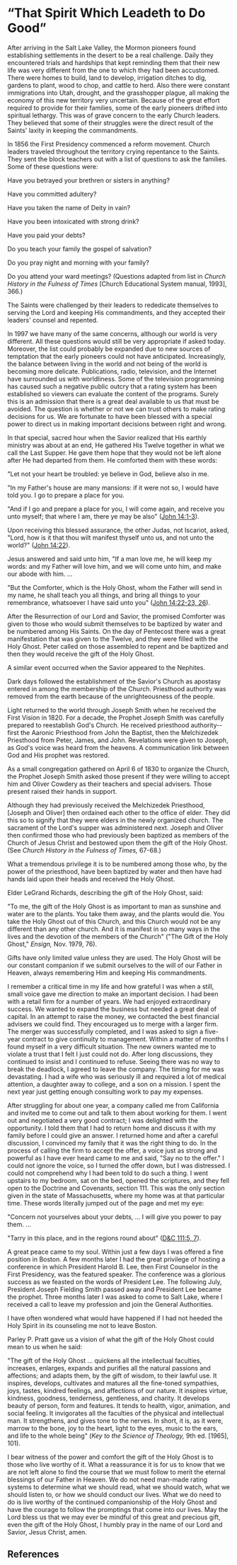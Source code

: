 # “That Spirit Which Leadeth to Do Good”

After arriving in the Salt Lake Valley, the Mormon pioneers found establishing
settlements in the desert to be a real challenge. Daily they encountered
trials and hardships that kept reminding them that their new life was very
different from the one to which they had been accustomed. There were homes to
build, land to develop, irrigation ditches to dig, gardens to plant, wood to
chop, and cattle to herd. Also there were constant immigrations into Utah,
drought, and the grasshopper plague, all making the economy of this new
territory very uncertain. Because of the great effort required to provide for
their families, some of the early pioneers drifted into spiritual lethargy.
This was of grave concern to the early Church leaders. They believed that some
of their struggles were the direct result of the Saints' laxity in keeping the
commandments.

In 1856 the First Presidency commenced a reform movement. Church leaders
traveled throughout the territory crying repentance to the Saints. They sent
the block teachers out with a list of questions to ask the families. Some of
these questions were:

Have you betrayed your brethren or sisters in anything?

Have you committed adultery?

Have you taken the name of Deity in vain?

Have you been intoxicated with strong drink?

Have you paid your debts?

Do you teach your family the gospel of salvation?

Do you pray night and morning with your family?

Do you attend your ward meetings? (Questions adapted from list in _Church
History in the Fulness of Times_ [Church Educational System manual, 1993],
366.)

The Saints were challenged by their leaders to rededicate themselves to
serving the Lord and keeping His commandments, and they accepted their
leaders' counsel and repented.

In 1997 we have many of the same concerns, although our world is very
different. All these questions would still be very appropriate if asked today.
Moreover, the list could probably be expanded due to new sources of temptation
that the early pioneers could not have anticipated. Increasingly, the balance
between living in the world and not being of the world is becoming more
delicate. Publications, radio, television, and the Internet have surrounded us
with worldliness. Some of the television programming has caused such a
negative public outcry that a rating system has been established so viewers
can evaluate the content of the programs. Surely this is an admission that
there is a great deal available to us that must be avoided. The question is
whether or not we can trust others to make rating decisions for us. We are
fortunate to have been blessed with a special power to direct us in making
important decisions between right and wrong.

In that special, sacred hour when the Savior realized that His earthly
ministry was about at an end, He gathered His Twelve together in what we call
the Last Supper. He gave them hope that they would not be left alone after He
had departed from them. He comforted them with these words:

"Let not your heart be troubled: ye believe in God, believe also in me.

"In my Father's house are many mansions: if it were not so, I would have told
you. I go to prepare a place for you.

"And if I go and prepare a place for you, I will come again, and receive you
unto myself; that where I am, there ye may be also" ([John
14:1-3](/scriptures/nt/john/14.1-3?lang=eng#0)).

Upon receiving this blessed assurance, the other Judas, not Iscariot, asked,
"Lord, how is it that thou wilt manifest thyself unto us, and not unto the
world?" ([John 14:22](/scriptures/nt/john/14.22?lang=eng#21)).

Jesus answered and said unto him, "If a man love me, he will keep my words:
and my Father will love him, and we will come unto him, and make our abode
with him. ...

"But the Comforter, which is the Holy Ghost, whom the Father will send in my
name, he shall teach you all things, and bring all things to your remembrance,
whatsoever I have said unto you" ([John 14:22-23,
26](/scriptures/nt/john/14.22-23,26?lang=eng#21)).

After the Resurrection of our Lord and Savior, the promised Comforter was
given to those who would submit themselves to be baptized by water and be
numbered among His Saints. On the day of Pentecost there was a great
manifestation that was given to the Twelve, and they were filled with the Holy
Ghost. Peter called on those assembled to repent and be baptized and then they
would receive the gift of the Holy Ghost.

A similar event occurred when the Savior appeared to the Nephites.

Dark days followed the establishment of the Savior's Church as apostasy
entered in among the membership of the Church. Priesthood authority was
removed from the earth because of the unrighteousness of the people.

Light returned to the world through Joseph Smith when he received the First
Vision in 1820. For a decade, the Prophet Joseph Smith was carefully prepared
to reestablish God's Church. He received priesthood authority--first the
Aaronic Priesthood from John the Baptist, then the Melchizedek Priesthood from
Peter, James, and John. Revelations were given to Joseph, as God's voice was
heard from the heavens. A communication link between God and His prophet was
restored.

As a small congregation gathered on April 6 of 1830 to organize the Church,
the Prophet Joseph Smith asked those present if they were willing to accept
him and Oliver Cowdery as their teachers and special advisers. Those present
raised their hands in support.

Although they had previously received the Melchizedek Priesthood, [Joseph and
Oliver] then ordained each other to the office of elder. They did this so to
signify that they were elders in the newly organized church. The sacrament of
the Lord's supper was administered next. Joseph and Oliver then confirmed
those who had previously been baptized as members of the Church of Jesus
Christ and bestowed upon them the gift of the Holy Ghost. (See _Church History
in the Fulness of Times,_ 67-68.)

What a tremendous privilege it is to be numbered among those who, by the power
of the priesthood, have been baptized by water and then have had hands laid
upon their heads and received the Holy Ghost.

Elder LeGrand Richards, describing the gift of the Holy Ghost, said:

"To me, the gift of the Holy Ghost is as important to man as sunshine and
water are to the plants. You take them away, and the plants would die. You
take the Holy Ghost out of this Church, and this Church would not be any
different than any other church. And it is manifest in so many ways in the
lives and the devotion of the members of the Church" ("The Gift of the Holy
Ghost," _Ensign,_ Nov. 1979, 76).

Gifts have only limited value unless they are used. The Holy Ghost will be our
constant companion if we submit ourselves to the will of our Father in Heaven,
always remembering Him and keeping His commandments.

I remember a critical time in my life and how grateful I was when a still,
small voice gave me direction to make an important decision. I had been with a
retail firm for a number of years. We had enjoyed extraordinary success. We
wanted to expand the business but needed a great deal of capital. In an
attempt to raise the money, we contacted the best financial advisers we could
find. They encouraged us to merge with a larger firm. The merger was
successfully completed, and I was asked to sign a five-year contract to give
continuity to management. Within a matter of months I found myself in a very
difficult situation. The new owners wanted me to violate a trust that I felt I
just could not do. After long discussions, they continued to insist and I
continued to refuse. Seeing there was no way to break the deadlock, I agreed
to leave the company. The timing for me was devastating. I had a wife who was
seriously ill and required a lot of medical attention, a daughter away to
college, and a son on a mission. I spent the next year just getting enough
consulting work to pay my expenses.

After struggling for about one year, a company called me from California and
invited me to come out and talk to them about working for them. I went out and
negotiated a very good contract; I was delighted with the opportunity. I told
them that I had to return home and discuss it with my family before I could
give an answer. I returned home and after a careful discussion, I convinced my
family that it was the right thing to do. In the process of calling the firm
to accept the offer, a voice just as strong and powerful as I have ever heard
came to me and said, "Say no to the offer." I could not ignore the voice, so I
turned the offer down, but I was distressed. I could not comprehend why I had
been told to do such a thing. I went upstairs to my bedroom, sat on the bed,
opened the scriptures, and they fell open to the Doctrine and Covenants,
section 111. This was the only section given in the state of Massachusetts,
where my home was at that particular time. These words literally jumped out of
the page and met my eye:

"Concern not yourselves about your debts, ... I will give you power to pay them.
...

"Tarry in this place, and in the regions round about" ([D&amp;C 111:5,
7](/scriptures/dc-testament/dc/111.5,7?lang=eng#4)).

A great peace came to my soul. Within just a few days I was offered a fine
position in Boston. A few months later I had the great privilege of hosting a
conference in which President Harold B. Lee, then First Counselor in the First
Presidency, was the featured speaker. The conference was a glorious success as
we feasted on the words of President Lee. The following July, President Joseph
Fielding Smith passed away and President Lee became the prophet. Three months
later I was asked to come to Salt Lake, where I received a call to leave my
profession and join the General Authorities.

I have often wondered what would have happened if I had not heeded the Holy
Spirit in its counseling me not to leave Boston.

Parley P. Pratt gave us a vision of what the gift of the Holy Ghost could mean
to us when he said:

"The gift of the Holy Ghost ... quickens all the intellectual faculties,
increases, enlarges, expands and purifies all the natural passions and
affections; and adapts them, by the gift of wisdom, to their lawful use. It
inspires, develops, cultivates and matures all the fine-toned sympathies,
joys, tastes, kindred feelings, and affections of our nature. It inspires
virtue, kindness, goodness, tenderness, gentleness, and charity. It develops
beauty of person, form and features. It tends to health, vigor, animation, and
social feeling. It invigorates all the faculties of the physical and
intellectual man. It strengthens, and gives tone to the nerves. In short, it
is, as it were, marrow to the bone, joy to the heart, light to the eyes, music
to the ears, and life to the whole being" (_Key to the Science of Theology,_
9th ed. [1965], 101).

I bear witness of the power and comfort the gift of the Holy Ghost is to those
who live worthy of it. What a reassurance it is for us to know that we are not
left alone to find the course that we must follow to merit the eternal
blessings of our Father in Heaven. We do not need man-made rating systems to
determine what we should read, what we should watch, what we should listen to,
or how we should conduct our lives. What we do need to do is live worthy of
the continued companionship of the Holy Ghost and have the courage to follow
the promptings that come into our lives. May the Lord bless us that we may
ever be mindful of this great and precious gift, even the gift of the Holy
Ghost, I humbly pray in the name of our Lord and Savior, Jesus Christ, amen.

## References

